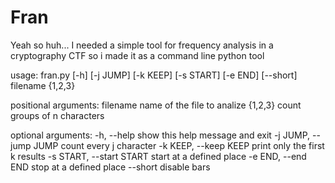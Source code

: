 # Fran

Yeah so huh... I needed a simple tool for frequency analysis in a cryptography CTF so i made it as a command line python tool

usage: fran.py [-h] [-j JUMP] [-k KEEP] [-s START] [-e END] [--short] filename {1,2,3}

positional arguments:
  filename                  name of the file to analize
  {1,2,3}                   count groups of n characters

optional arguments:
  -h, --help                show this help message and exit
  -j JUMP, --jump JUMP      count every j character
  -k KEEP, --keep KEEP      print only the first k results
  -s START, --start START   start at a defined place
  -e END, --end END         stop at a defined place
  --short                   disable bars

